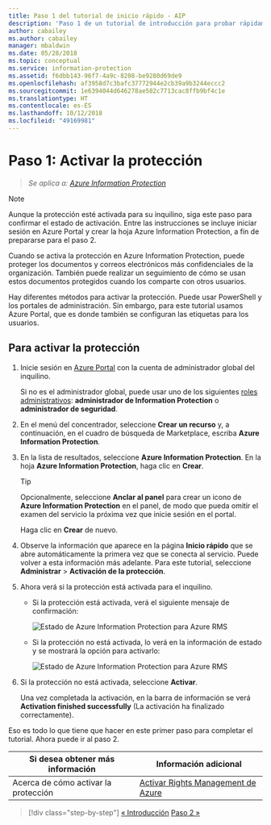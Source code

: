 ```yaml
---
title: Paso 1 del tutorial de inicio rápido - AIP
description: 'Paso 1 de un tutorial de introducción para probar rápidamente Azure Information Protection: active el servicio de protección.'
author: cabailey
ms.author: cabailey
manager: mbaldwin
ms.date: 05/28/2018
ms.topic: conceptual
ms.service: information-protection
ms.assetid: f6dbb143-96f7-4a9c-8208-be9280d69de9
ms.openlocfilehash: af3958d7c3bafc37772944e2cb39a9b3244eccc2
ms.sourcegitcommit: 1e6394044d646278ae582c7713cac8ffb9bf4c1e
ms.translationtype: HT
ms.contentlocale: es-ES
ms.lasthandoff: 10/12/2018
ms.locfileid: "49169981"
---
```

# <a name="step-1-activate-protection"></a>Paso 1: Activar la protección
 
>*Se aplica a: [Azure Information Protection](https://azure.microsoft.com/pricing/details/information-protection)*

> [!NOTE]
>Aunque la protección esté activada para su inquilino, siga este paso para confirmar el estado de activación. Entre las instrucciones se incluye iniciar sesión en Azure Portal y crear la hoja Azure Information Protection, a fin de prepararse para el paso 2.

Cuando se activa la protección en Azure Information Protection, puede proteger los documentos y correos electrónicos más confidenciales de la organización. También puede realizar un seguimiento de cómo se usan estos documentos protegidos cuando los comparte con otros usuarios. 

Hay diferentes métodos para activar la protección. Puede usar PowerShell y los portales de administración. Sin embargo, para este tutorial usamos Azure Portal, que es donde también se configuran las etiquetas para los usuarios. 

## <a name="to-activate-protection"></a>Para activar la protección

1. Inicie sesión en [Azure Portal](https://portal.azure.com) con la cuenta de administrador global del inquilino. 
    
    Si no es el administrador global, puede usar uno de los siguientes [roles administrativos](/azure/active-directory/active-directory-assign-admin-roles-azure-portal): **administrador de Information Protection** o **administrador de seguridad**.

2. En el menú del concentrador, seleccione **Crear un recurso** y, a continuación, en el cuadro de búsqueda de Marketplace, escriba **Azure Information Protection**. 
    
3. En la lista de resultados, seleccione **Azure Information Protection**. En la hoja **Azure Information Protection**, haga clic en **Crear**.
    
    > [!TIP] 
    > Opcionalmente, seleccione **Anclar al panel** para crear un icono de **Azure Information Protection** en el panel, de modo que pueda omitir el examen del servicio la próxima vez que inicie sesión en el portal.
    
    Haga clic en **Crear** de nuevo.

4. Observe la información que aparece en la página **Inicio rápido** que se abre automáticamente la primera vez que se conecta al servicio. Puede volver a esta información más adelante. Para este tutorial, seleccione **Administrar** > **Activación de la protección**. 

5. Ahora verá si la protección está activada para el inquilino. 
    
    - Si la protección está activada, verá el siguiente mensaje de confirmación:
        
        ![Estado de Azure Information Protection para Azure RMS](./media/info-protect-azurerms-activated.png)
        
    - Si la protección no está activada, lo verá en la información de estado y se mostrará la opción para activarlo:
        
        ![Estado de Azure Information Protection para Azure RMS](./media/info-protect-azurerms-deactivated.png)

6. Si la protección no está activada, seleccione **Activar**. 

    Una vez completada la activación, en la barra de información se verá **Activation finished successfully** (La activación ha finalizado correctamente).

Eso es todo lo que tiene que hacer en este primer paso para completar el tutorial. Ahora puede ir al paso 2.

|Si desea obtener más información|Información adicional|
|--------------------------------|--------------------------|
|Acerca de cómo activar la protección|[Activar Rights Management de Azure](activate-service.md)|


>[!div class="step-by-step"]
[&#171; Introducción](infoprotect-quick-start-tutorial.md)
[Paso 2 &#187;](infoprotect-tutorial-step2.md)


